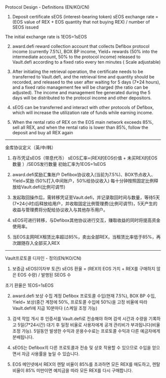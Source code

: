 Protocol Design - Definitions (EN/KO/CN)

1. Deposit certificate sEOS (interest-bearing token) sEOS exchange rate = (EOS value of REX + EOS quantity that not buying REX) / number of SEOS issued

The initial exchange rate is 1EOS=1sEOS

2. award.defi reward collection account that collects Defibox protocol income (currently 7.5%), BOX BP income, Yield+ rewards (50% into the intermediate account, 50% to the protocol income) released to Vault.defi according to a fixed ratio every ten minutes ( Scale adjustable)

3. After initiating the retrieval operation, the certificate needs to be transferred to Vault.defi, and the retrieval time and quantity should be recorded, and released to the user after waiting for 5 days (7*24 hours), and a fixed ratio management fee will be charged (the ratio can be adjusted). The income and management fee generated during the 5 days will be distributed to the protocol income and other depositors.

4. sEOS can be transferred and interact with other protocols of Defibox, which will increase the utilization rate of funds while earning income.

5. When the rental ratio of REX on the EOS main network exceeds 85%, sell all REX, and when the rental ratio is lower than 85%, follow the deposit and buy all REX again


---

金库协议定义（英/中/韩）

1. 存币凭证sEOS（带息代币） sEOS汇率=(REX的EOS价值 + 未买REX的EOS数量 ）/SEOS发行数量 
初始汇率为1EOS=1sEOS

2. award.defi奖励汇集账户 Defibox协议收入(当前为7.5%)、BOX节点收入、Yield+奖励 (50%打入中间账户，50%给协议收入) 每十分钟按照固定比例释放给Vault.defi(比例可调节) 

3. 发起取回操作后，需转移凭证至Vault.defi，并记录取回时间与数量，等待5天(7*24小时)后释放给用户，并收取固定比例管理费(比例可调节)，5天产生的收益与管理费将分配给协议收入与其他存币用户。 

4. sEOS可进行转移，与Defibox其他协议进行交互，赚取收益的同时将提高资金使用率。 

5. 当EOS主网REX租赁比率超过85%，卖出全部REX，当租赁比率低于85%，再次跟随存入全部买入REX

---

Vault프로토콜 디자인 - 정의(EN/KO/CN)

1. 보증금 sEOS(이자부 토큰) sEOS 환율 = (REX의 EOS 가치 + REX를 구매하지 않은 EOS 수량) / 발행된 SEOS 수

초기 환율은 1EOS=1sEOS

2. award.defi 보상 수집 계정 Defibox 프로토콜 수입(현재 7.5%), BOX BP 수입, Yield+ 보상(중간 계정에 50%, 프로토콜 수입에 50%)을 고정 비율에 따라 Vault.defi에 지급 10분마다 (스케일 조정 가능)

3. 검색 작업 개시 후 인증서를 Vault.defi로 전송해야 하며 검색 시간과 수량을 기록하고 5일(7*24시간) 대기 후 일정 비율로 사용자에게 공개 관리비가 부과됩니다(비율 조정 가능). 5일동안 발생한 수익과 운용수수료는 프로토콜 수익과 다른 예금자에게 분배됩니다.

4. sEOS는 Defibox의 다른 프로토콜과 전송 및 상호 작용할 수 있으므로 수입을 얻으면서 자금 사용률을 높일 수 있습니다.

5. EOS 메인넷에서 REX의 렌탈 비율이 85%를 초과하면 모든 REX를 매도하고, 렌탈 비율이 85% 미만이면 예치금을 따라 모든 REX를 다시 구매합니다.
